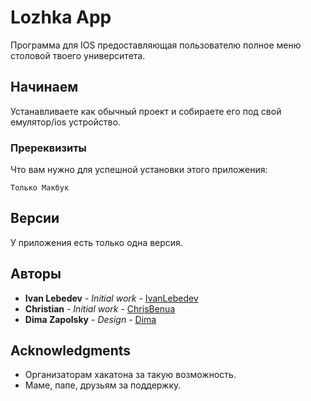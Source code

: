 # Lozhka App

Программа для IOS предоставляющая пользователю полное меню столовой твоего университета.

## Начинаем

Устанавливаете как обычный проект и собираете его под свой емулятор/ios устройство.

### Пререквизиты

Что вам нужно для успешной установки этого приложения:

```
Только Макбук
```

## Версии

У приложения есть только одна версия.

## Авторы

* **Ivan Lebedev** - *Initial work* - [IvanLebedev](https://github.com/gudleyd)
* **Christian** - *Initial work* - [ChrisBenua](https://github.com/ChrisBenua)
* **Dima Zapolsky** - *Design* - [Dima](https://github.com/DimaZapolsky)

## Acknowledgments

* Организаторам хакатона за такую возможность.
* Маме, папе, друзьям за поддержку.
